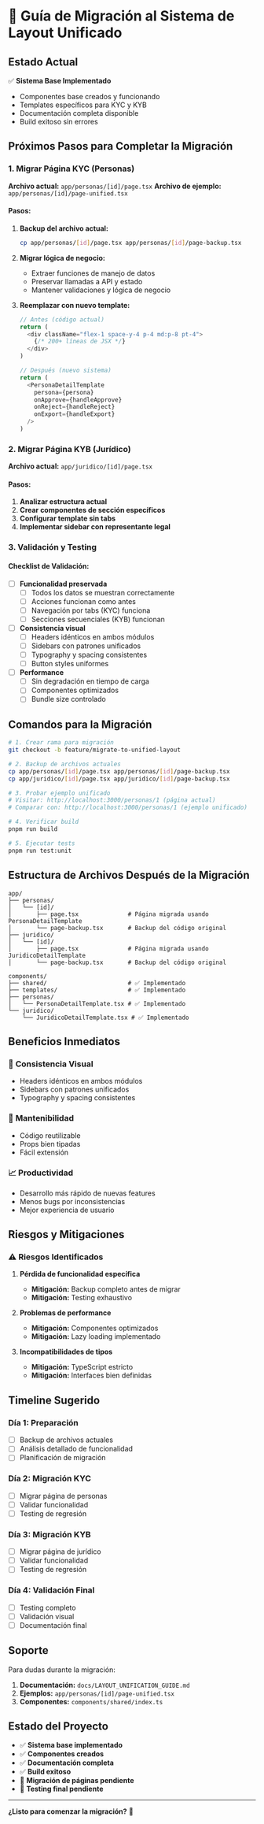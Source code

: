 # 🚀 Guía de Migración al Sistema de Layout Unificado

## Estado Actual

✅ **Sistema Base Implementado**
- Componentes base creados y funcionando
- Templates específicos para KYC y KYB
- Documentación completa disponible
- Build exitoso sin errores

## Próximos Pasos para Completar la Migración

### 1. **Migrar Página KYC (Personas)**

**Archivo actual:** `app/personas/[id]/page.tsx`
**Archivo de ejemplo:** `app/personas/[id]/page-unified.tsx`

#### Pasos:
1. **Backup del archivo actual:**
   ```bash
   cp app/personas/[id]/page.tsx app/personas/[id]/page-backup.tsx
   ```

2. **Migrar lógica de negocio:**
   - Extraer funciones de manejo de datos
   - Preservar llamadas a API y estado
   - Mantener validaciones y lógica de negocio

3. **Reemplazar con nuevo template:**
   ```typescript
   // Antes (código actual)
   return (
     <div className="flex-1 space-y-4 p-4 md:p-8 pt-4">
       {/* 200+ líneas de JSX */}
     </div>
   )

   // Después (nuevo sistema)
   return (
     <PersonaDetailTemplate
       persona={persona}
       onApprove={handleApprove}
       onReject={handleReject}
       onExport={handleExport}
     />
   )
   ```

### 2. **Migrar Página KYB (Jurídico)**

**Archivo actual:** `app/juridico/[id]/page.tsx`

#### Pasos:
1. **Analizar estructura actual**
2. **Crear componentes de sección específicos**
3. **Configurar template sin tabs**
4. **Implementar sidebar con representante legal**

### 3. **Validación y Testing**

#### Checklist de Validación:
- [ ] **Funcionalidad preservada**
  - [ ] Todos los datos se muestran correctamente
  - [ ] Acciones funcionan como antes
  - [ ] Navegación por tabs (KYC) funciona
  - [ ] Secciones secuenciales (KYB) funcionan

- [ ] **Consistencia visual**
  - [ ] Headers idénticos en ambos módulos
  - [ ] Sidebars con patrones unificados
  - [ ] Typography y spacing consistentes
  - [ ] Button styles uniformes

- [ ] **Performance**
  - [ ] Sin degradación en tiempo de carga
  - [ ] Componentes optimizados
  - [ ] Bundle size controlado

## Comandos para la Migración

```bash
# 1. Crear rama para migración
git checkout -b feature/migrate-to-unified-layout

# 2. Backup de archivos actuales
cp app/personas/[id]/page.tsx app/personas/[id]/page-backup.tsx
cp app/juridico/[id]/page.tsx app/juridico/[id]/page-backup.tsx

# 3. Probar ejemplo unificado
# Visitar: http://localhost:3000/personas/1 (página actual)
# Comparar con: http://localhost:3000/personas/1 (ejemplo unificado)

# 4. Verificar build
pnpm run build

# 5. Ejecutar tests
pnpm run test:unit
```

## Estructura de Archivos Después de la Migración

```
app/
├── personas/
│   └── [id]/
│       ├── page.tsx              # Página migrada usando PersonaDetailTemplate
│       └── page-backup.tsx       # Backup del código original
├── juridico/
│   └── [id]/
│       ├── page.tsx              # Página migrada usando JuridicoDetailTemplate
│       └── page-backup.tsx       # Backup del código original

components/
├── shared/                       # ✅ Implementado
├── templates/                    # ✅ Implementado
├── personas/
│   └── PersonaDetailTemplate.tsx # ✅ Implementado
└── juridico/
    └── JuridicoDetailTemplate.tsx # ✅ Implementado
```

## Beneficios Inmediatos

### 🎯 **Consistencia Visual**
- Headers idénticos en ambos módulos
- Sidebars con patrones unificados
- Typography y spacing consistentes

### 🔧 **Mantenibilidad**
- Código reutilizable
- Props bien tipadas
- Fácil extensión

### 📈 **Productividad**
- Desarrollo más rápido de nuevas features
- Menos bugs por inconsistencias
- Mejor experiencia de usuario

## Riesgos y Mitigaciones

### ⚠️ **Riesgos Identificados**
1. **Pérdida de funcionalidad específica**
   - **Mitigación:** Backup completo antes de migrar
   - **Mitigación:** Testing exhaustivo

2. **Problemas de performance**
   - **Mitigación:** Componentes optimizados
   - **Mitigación:** Lazy loading implementado

3. **Incompatibilidades de tipos**
   - **Mitigación:** TypeScript estricto
   - **Mitigación:** Interfaces bien definidas

## Timeline Sugerido

### **Día 1: Preparación**
- [ ] Backup de archivos actuales
- [ ] Análisis detallado de funcionalidad
- [ ] Planificación de migración

### **Día 2: Migración KYC**
- [ ] Migrar página de personas
- [ ] Validar funcionalidad
- [ ] Testing de regresión

### **Día 3: Migración KYB**
- [ ] Migrar página de jurídico
- [ ] Validar funcionalidad
- [ ] Testing de regresión

### **Día 4: Validación Final**
- [ ] Testing completo
- [ ] Validación visual
- [ ] Documentación final

## Soporte

Para dudas durante la migración:
1. **Documentación:** `docs/LAYOUT_UNIFICATION_GUIDE.md`
2. **Ejemplos:** `app/personas/[id]/page-unified.tsx`
3. **Componentes:** `components/shared/index.ts`

## Estado del Proyecto

- ✅ **Sistema base implementado**
- ✅ **Componentes creados**
- ✅ **Documentación completa**
- ✅ **Build exitoso**
- 🔄 **Migración de páginas pendiente**
- 🔄 **Testing final pendiente**

---

**¿Listo para comenzar la migración?** 🚀 